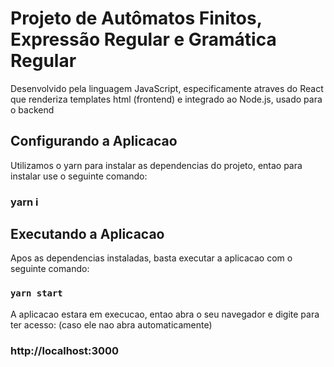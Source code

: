# Projeto de Autômatos Finitos, Expressão Regular e Gramática Regular

Desenvolvido pela linguagem JavaScript, especificamente atraves do React
que renderiza templates html (frontend) e integrado ao Node.js, usado para o
backend

## Configurando a Aplicacao

Utilizamos o yarn para instalar as dependencias do projeto, entao para instalar
use o seguinte comando:

### yarn i

## Executando a Aplicacao

Apos as dependencias instaladas, basta executar a aplicacao com o seguinte comando:

### `yarn start`

A aplicacao estara em execucao, entao abra o seu navegador e digite para ter acesso:
(caso ele nao abra automaticamente)

### http://localhost:3000
